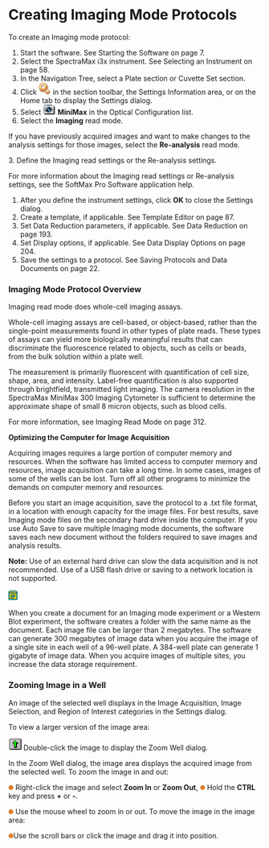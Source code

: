 # Creating Imaging Mode Protocols

To create an Imaging mode protocol:

1. Start the software. See Starting the Software on page 7.
2. Select the SpectraMax i3x instrument. See Selecting an Instrument on page 58.
3. In the Navigation Tree, select a Plate section or Cuvette Set section.
4. Click ![](<../../../.gitbook/assets/7 (3).jpeg>) in the section toolbar, the Settings Information area, or on the Home tab to display the Settings dialog.
5. Select ![](../../../.gitbook/assets/8.jpeg) **MiniMax** in the Optical Configuration list.
6. Select the **Imaging** read mode.

If you have previously acquired images and want to make changes to the analysis settings for those images, select the **Re-analysis** read mode.

3\. Define the Imaging read settings or the Re-analysis settings.

For more information about the Imaging read settings or Re-analysis settings, see the SoftMax Pro Software application help.

1. After you define the instrument settings, click **OK** to close the Settings dialog.
2. Create a template, if applicable. See Template Editor on page 87.
3. Set Data Reduction parameters, if applicable. See Data Reduction on page 193.
4. Set Display options, if applicable. See Data Display Options on page 204.
5. Save the settings to a protocol. See Saving Protocols and Data Documents on page 22.

### Imaging Mode Protocol Overview

Imaging read mode does whole-cell imaging assays.

Whole-cell imaging assays are cell-based, or object-based, rather than the single-point measurements found in other types of plate reads. These types of assays can yield more biologically meaningful results that can discriminate the fluorescence related to objects, such as cells or beads, from the bulk solution within a plate well.

The measurement is primarily fluorescent with quantification of cell size, shape, area, and intensity. Label-free quantification is also supported through brightfield, transmitted light imaging. The camera resolution in the SpectraMax MiniMax 300 Imaging Cytometer is sufficient to determine the approximate shape of small 8 micron objects, such as blood cells.

For more information, see Imaging Read Mode on page 312.

**Optimizing the Computer for Image Acquisition**

Acquiring images requires a large portion of computer memory and resources. When the software has limited access to computer memory and resources, image acquisition can take a long time. In some cases, images of some of the wells can be lost. Turn off all other programs to minimize the demands on computer memory and resources.

Before you start an image acquisition, save the protocol to a .txt file format, in a location with enough capacity for the image files. For best results, save Imaging mode files on the secondary hard drive inside the computer. If you use Auto Save to save multiple Imaging mode documents, the software saves each new document without the folders required to save images and analysis results.

**Note:** Use of an external hard drive can slow the data acquisition and is not recommended. Use of a USB flash drive or saving to a network location is not supported.

![](<../../../.gitbook/assets/9 (2).png>)

When you create a document for an Imaging mode experiment or a Western Blot experiment, the software creates a folder with the same name as the document. Each image file can be larger than 2 megabytes. The software can generate 300 megabytes of image data when you acquire the image of a single site in each well of a 96-well plate. A 384-well plate can generate 1 gigabyte of image data. When you acquire images of multiple sites, you increase the data storage requirement.

### Zooming Image in a Well

An image of the selected well displays in the Image Acquisition, Image Selection, and Region of Interest categories in the Settings dialog.

To view a larger version of the image area:

![](<../../../.gitbook/assets/0 (3).png>) Double-click the image to display the Zoom Well dialog.

In the Zoom Well dialog, the image area displays the acquired image from the selected well. To zoom the image in and out:

![](<../../../.gitbook/assets/1 (4).png>) Right-click the image and select **Zoom In** or **Zoom Out**, ![](<../../../.gitbook/assets/2 (3).png>) Hold the **CTRL** key and press **+** or **-**.

![](<../../../.gitbook/assets/3 (7).png>) Use the mouse wheel to zoom in or out. To move the image in the image area:

![](<../../../.gitbook/assets/4 (7).png>)Use the scroll bars or click the image and drag it into position.
